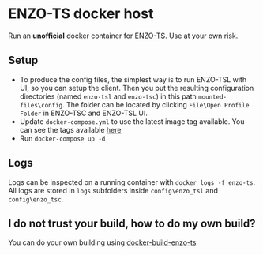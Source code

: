 # ENZO-TS docker host

Run an **unofficial** docker container for [ENZO-TS](https://www.enzobot.com). Use at your own risk.  

## Setup
- To produce the config files, the simplest way is to run ENZO-TSL with UI, so you can setup the client. Then you put the resulting configuration directories (named `enzo-tsl` and `enzo-tsc`) in this path `mounted-files\config`. The folder can be located by clicking `File\Open Profile Folder` in ENZO-TSC and ENZO-TSL UI.
- Update `docker-compose.yml` to use the latest image tag available. You can see the tags available [here](https://hub.docker.com/r/dorru/enzo-ts/tags?page=1&ordering=last_updated)
- Run `docker-compose up -d`

## Logs
Logs can be inspected on a running container with `docker logs -f enzo-ts`. All logs are stored in `logs` subfolders inside `config\enzo_tsl` and `config\enzo_tsc`.

## I do not trust your build, how to do my own build?
You can do your own building using [docker-build-enzo-ts](https://github.com/danydev/docker-build-enzo-ts)
